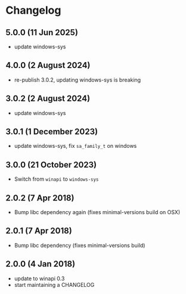 # Changelog

## 5.0.0 (11 Jun 2025)

- update windows-sys

## 4.0.0 (2 August 2024)

- re-publish 3.0.2, updating windows-sys is breaking

## 3.0.2 (2 August 2024)

- update windows-sys

## 3.0.1 (1 December 2023)

- update windows-sys, fix `sa_family_t` on windows

## 3.0.0 (21 October 2023)

- Switch from `winapi` to `windows-sys`

## 2.0.2 (7 Apr 2018)

- Bump libc dependency again (fixes minimal-versions build on OSX)

## 2.0.1 (7 Apr 2018)

- Bump libc dependency (fixes minimal-versions build)

## 2.0.0 (4 Jan 2018)

- update to winapi 0.3
- start maintaining a CHANGELOG
